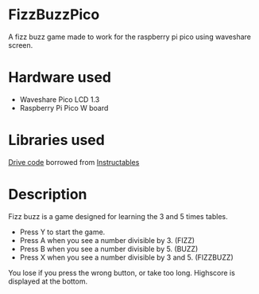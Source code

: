 # FizzBuzzPico
A fizz buzz game made to work for the raspberry pi pico using waveshare screen.

# Hardware used
- Waveshare Pico LCD 1.3
- Raspberry Pi Pico W board

# Libraries used
[Drive code](https://github.com/milda-boop/fizzbuzzPico/blob/main/fizz_buzz.py#L6-L345) borrowed from [Instructables](https://www.instructables.com/WS-Pico-13-IPS-LCD-240x240-Display-Workout/)

# Description
Fizz buzz is a game designed for learning the 3 and 5 times tables.

- Press Y to start the game.
- Press A when you see a number divisible by 3. (FIZZ)
- Press B when you see a number divisible by 5. (BUZZ)
- Press X when you see a number divisible by 3 and 5. (FIZZBUZZ)

You lose if you press the wrong button, or take too long.
Highscore is displayed at the bottom.
